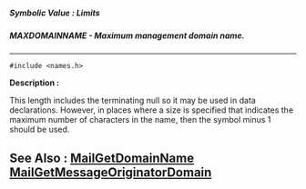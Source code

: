 ##### Symbolic Value : Limits
##### MAXDOMAINNAME - Maximum management domain name.
---
```
#include <names.h>
```
**Description :**

This length includes the terminating null so it may be used in data 
declarations.  However, in places where a size is specified that indicates the 
maximum number of characters in the name, then the symbol minus 1 should be 
used.

**See Also :**
[MailGetDomainName](/domino-c-api-docs/reference/Func/MailGetDomainName)
[MailGetMessageOriginatorDomain](/domino-c-api-docs/reference/Func/MailGetMessageOriginatorDomain)
---
